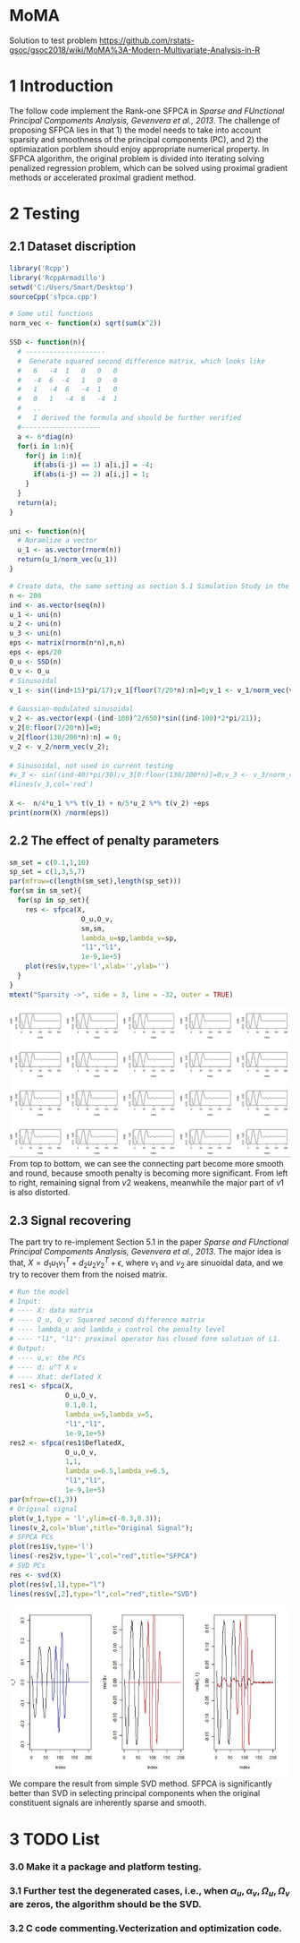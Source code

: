 # MoMA
Solution to test problem
https://github.com/rstats-gsoc/gsoc2018/wiki/MoMA%3A-Modern-Multivariate-Analysis-in-R
# 1 Introduction
The follow code implement the Rank-one SFPCA in _Sparse and FUnctional Principal Compoments Analysis, Gevenvera et al., 2013_. The challenge of proposing SFPCA lies in that 1) the model needs to take into account sparsity and smoothness of the principal components (PC), and 2) the optimiazation porblem should enjoy appropriate numerical property. In SFPCA algorithm, the original problem is divided into iterating solving penalized regression problem, which can be solved using proximal gradient methods or accelerated proximal gradient method.

# 2 Testing 

## 2.1 Dataset discription

```r
library('Rcpp')
library('RcppArmadillo')
setwd('C:/Users/Smart/Desktop')
sourceCpp('sfpca.cpp')
```
```r
# Some util functions
norm_vec <- function(x) sqrt(sum(x^2))

SSD <- function(n){
  # --------------------
  #  Generate squared second difference matrix, which looks like
  #   6   -4  1   0   0   0
  #   -4  6  -4   1   0   0
  #   1   -4  6   -4  1   0
  #   0   1   -4  6   -4  1
  #   ..
  #   I derived the formula and should be further verified
  #--------------------
  a <- 6*diag(n)
  for(i in 1:n){
    for(j in 1:n){
      if(abs(i-j) == 1) a[i,j] = -4;
      if(abs(i-j) == 2) a[i,j] = 1;
    }
  }
  return(a);
}

uni <- function(n){
  # Noramlize a vector
  u_1 <- as.vector(rnorm(n)) 
  return(u_1/norm_vec(u_1))
}
```


```r
# Create data, the same setting as section 5.1 Simulation Study in the paper
n <- 200
ind <- as.vector(seq(n))
u_1 <- uni(n)
u_2 <- uni(n)
u_3 <- uni(n)
eps <- matrix(rnorm(n*n),n,n)
eps <- eps/20
O_u <- SSD(n)
O_v <- O_u 
# Sinusoidal
v_1 <- sin((ind+15)*pi/17);v_1[floor(7/20*n):n]=0;v_1 <- v_1/norm_vec(v_1);

# Gaussian-modulated sinusoidal
v_2 <- as.vector(exp(-(ind-100)^2/650)*sin((ind-100)*2*pi/21)); 
v_2[0:floor(7/20*n)]=0;
v_2[floor(130/200*n):n] = 0;
v_2 <- v_2/norm_vec(v_2);

# Sinusoidal, not used in current testing
#v_3 <- sin((ind-40)*pi/30);v_3[0:floor(130/200*n)]=0;v_3 <- v_3/norm_vec(v_3);
#lines(v_3,col='red')

X <-  n/4*u_1 %*% t(v_1) + n/5*u_2 %*% t(v_2) +eps
print(norm(X) /norm(eps))
```

## 2.2 The effect of penalty parameters
```r
sm_set = c(0.1,1,10)
sp_set = c(1,3,5,7)
par(mfrow=c(length(sm_set),length(sp_set)))
for(sm in sm_set){
  for(sp in sp_set){
    res <- sfpca(X,
                  O_u,O_v,
                  sm,sm,
                  lambda_u=sp,lambda_v=sp,
                  "l1","l1",
                  1e-9,1e+5)
    plot(res$v,type='l',xlab='',ylab='')  
  }
}
mtext("Sparsity ->", side = 3, line = -32, outer = TRUE)
```
![](pics/effect.JPG)
From top to bottom, we can see the connecting part become more smooth and round, because smooth penalty is becoming more significant. From left to right, remaining signal from $v2$ weakens, meanwhile the major part of $v1$ is also distorted.

## 2.3 Signal recovering
The part try to re-implement Section 5.1 in the paper _Sparse and FUnctional Principal Compoments Analysis, Gevenvera et al., 2013_. The major idea is that, $X = d_1u_1v_1^T + d_2u_2v_2^T + \epsilon$, where $v_1$ and $v_2$ are sinuoidal data, and we try to recover them from the noised matrix.

```r
# Run the model
# Input:
# ---- X: data matrix
# ---- O_u, O_v: Squared second difference matrix
# ---- lambda_u and lambda_v control the penalty level
# ---- "l1", "l1": proximal operator has closed form solution of L1.
# Output:
# ---- u,v: the PCs
# ---- d: u^T X v
# ---- Xhat: deflated X
res1 <- sfpca(X,
              O_u,O_v,
              0.1,0.1,
              lambda_u=5,lambda_v=5,
              "l1","l1",
              1e-9,1e+5)
res2 <- sfpca(res1$DeflatedX,
              O_u,O_v,
              1,1,
              lambda_u=6.5,lambda_v=6.5,
              "l1","l1",
              1e-9,1e+5)
par(mfrow=c(1,3))
# Original signal
plot(v_1,type = 'l',ylim=c(-0.3,0.3));
lines(v_2,col='blue',title="Original Signal");
# SFPCA PCs
plot(res1$v,type='l')  
lines(-res2$v,type='l',col="red",title="SFPCA")  
# SVD PCs
res <- svd(X)
plot(res$v[,1],type="l")
lines(res$v[,2],type="l",col="red",title="SVD")
```
![](pics/comp.JPG)
We compare the result from simple SVD method. SFPCA is significantly better than SVD in selecting principal components when the original constituent signals are inherently sparse and smooth.


# 3 TODO List
### 3.0 Make it a package and platform testing.
### 3.1 Further test the degenerated cases, i.e., when $\alpha_u,\alpha_v,\Omega_u,\Omega_v$ are zeros, the algorithm should be the SVD.
### 3.2 C code commenting.Vecterization and optimization code.


